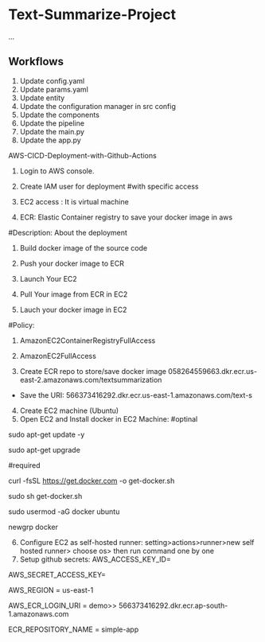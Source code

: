 # Text-Summarize-Project


...
## Workflows

1. Update config.yaml
2. Update params.yaml
3. Update entity
4. Update the configuration manager in src config
5. Update the components
6. Update the pipeline
7. Update the main.py
8. Update the app.py

AWS-CICD-Deployment-with-Github-Actions
1. Login to AWS console.
2. Create IAM user for deployment
#with specific access

1. EC2 access : It is virtual machine

2. ECR: Elastic Container registry to save your docker image in aws


#Description: About the deployment

1. Build docker image of the source code

2. Push your docker image to ECR

3. Launch Your EC2 

4. Pull Your image from ECR in EC2

5. Lauch your docker image in EC2

#Policy:

1. AmazonEC2ContainerRegistryFullAccess

2. AmazonEC2FullAccess
3. Create ECR repo to store/save docker image
058264559663.dkr.ecr.us-east-2.amazonaws.com/textsummarization
- Save the URI: 566373416292.dkr.ecr.us-east-1.amazonaws.com/text-s
4. Create EC2 machine (Ubuntu)
5. Open EC2 and Install docker in EC2 Machine:
#optinal

sudo apt-get update -y

sudo apt-get upgrade

#required

curl -fsSL https://get.docker.com -o get-docker.sh

sudo sh get-docker.sh

sudo usermod -aG docker ubuntu

newgrp docker

6. Configure EC2 as self-hosted runner:
setting>actions>runner>new self hosted runner> choose os> then run command one by one
7. Setup github secrets:
AWS_ACCESS_KEY_ID=

AWS_SECRET_ACCESS_KEY=

AWS_REGION = us-east-1

AWS_ECR_LOGIN_URI = demo>>  566373416292.dkr.ecr.ap-south-1.amazonaws.com

ECR_REPOSITORY_NAME = simple-app

